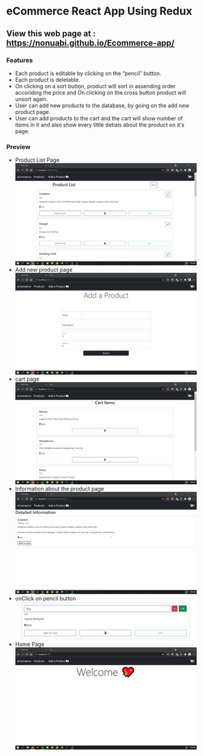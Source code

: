 # eCommerce React App Using Redux
## View this web page at : https://nonuabi.github.io/Ecommerce-app/

### Features
  * Each product is editable by clicking on the “pencil” button.
  * Each product is deletable.
  * On clicking on a sort button, product will sort in assending order accoriding the price and On clicking on the cross button product will unsort again.
  * User can add new products to the database, by going on the add new product page. 
  * User can add products to the cart and the cart will show number of items in it and also show every little detials about the product on it's page.

### Preview
  * Product List Page
    ![](src/img/productlist.jpg)
  * Add new product page
    ![](src/img/addnewproduct.jpg)
  * cart page
    ![](src/img/cartiems.jpg)
  * Information about the product page 
    ![](src/img/info.jpg)
  * onClick on pencil button
    ![](src/img/edititem.jpg)
  * Home Page
    ![](src/img/home.jpg)
 
